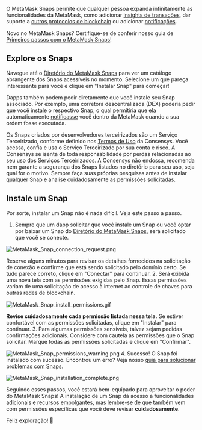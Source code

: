 O MetaMask Snaps permite que qualquer pessoa expanda infinitamente as funcionalidades da MetaMask, como adicionar [insights de transações](https://support.metamask.io/hc/en-us/articles/18377011111579), dar suporte a [outros protocolos de blockchain](https://support.metamask.io/hc/en-us/articles/18376977618843) ou adicionar [notificações](https://support.metamask.io/hc/en-us/articles/18376956006171).


Novo no MetaMask Snaps? Certifique-se de conferir nosso guia de [Primeiros passos com o MetaMask Snaps](https://support.metamask.io/hc/en-us/articles/18377120661019)!


Explore os Snaps
----------------


Navegue até o [Diretório do MetaMask Snaps](https://snaps.metamask.io/?utm_source=metamaskSupport&utm_medium=knowledge-base&utm_campaign=2023_Sep_snaps-launch_content_none) para ver um catálogo abrangente dos Snaps acessíveis no momento. Selecione um que pareça interessante para você e clique em "Instalar Snap" para começar!


Dapps também podem pedir diretamente que você instale seu Snap associado. Por exemplo, uma corretora descentralizada (DEX) poderia pedir que você instale o respectivo Snap, o qual permitiria que ela automaticamente [notificasse](https://support.metamask.io/hc/en-us/articles/18376956006171) você dentro da MetaMask quando a sua ordem fosse executada.



Os Snaps criados por desenvolvedores terceirizados são um Serviço Terceirizado, conforme definido nos [Termos de Uso](https://consensys.io/terms-of-use/) da Consensys. Você acessa, confia e usa o Serviço Terceirizado por sua conta e risco. A Consensys se isenta de toda responsabilidade por perdas relacionadas ao seu uso dos Serviços Terceirizados. A Consensys não endossa, recomenda nem garante a segurança dos Snaps listados no diretório para seu uso, seja qual for o motivo. Sempre faça suas próprias pesquisas antes de instalar qualquer Snap e analise cuidadosamente as permissões solicitadas.



Instale um Snap
---------------


Por sorte, instalar um Snap não é nada difícil. Veja este passo a passo.


1. Sempre que um dapp solicitar que você instale um Snap ou você optar por baixar um Snap do [Diretório do MetaMask Snaps](https://snaps.metamask.io/?utm_source=metamaskSupport&utm_medium=knowledge-base&utm_campaign=2023_Sep_snaps-launch_content_none), será solicitado que você se conecte.  
  

![MetaMask_Snap_connection_request.png](https://support.metamask.io/hc/article_attachments/18406921359643)


Reserve alguns minutos para revisar os detalhes fornecidos na solicitação de conexão e confirme que está sendo solicitado pelo domínio certo. Se tudo parece correto, clique em "Conectar" para continuar.
2. Será exibida uma nova tela com as permissões exigidas pelo Snap. Essas permissões variam de uma solicitação de acesso à internet ao controle de chaves para outras redes de blockchain.  
  

![MetaMask_Snap_install_permissions.gif](https://support.metamask.io/hc/article_attachments/18406892239131)


**Revise cuidadosamente cada permissão listada nessa tela.** Se estiver confortável com as permissões solicitadas, clique em "Instalar" para continuar.
3. Para algumas permissões sensíveis, talvez sejam pedidas confirmações adicionais. Considere com cautela as permissões que o Snap solicitar. Marque todas as permissões solicitadas e clique em "Confirmar".


![MetaMask_Snap_permissions_warning.png](https://support.metamask.io/hc/article_attachments/18406921361563)
4. Sucesso! O Snap foi instalado com sucesso. Encontrou um erro? Veja nosso [guia para solucionar problemas com Snaps](https://support.metamask.io/hc/en-us/articles/18377083455771).


![MetaMask_Snap_installation_complete.png](https://support.metamask.io/hc/article_attachments/18406892242843)


Seguindo esses passos, você estará bem-equipado para aproveitar o poder do MetaMask Snaps! A instalação de um Snap dá acesso a funcionalidades adicionais e recursos empolgantes, mas lembre-se de que também vem com permissões específicas que você deve revisar **cuidadosamente**.


Feliz exploração! 🚀

